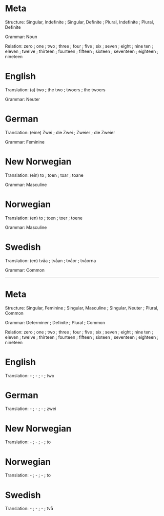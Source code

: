 Meta
====

Structure: Singular, Indefinite ; Singular, Definite ; Plural, Indefinite ; Plural, Definite

Grammar:   Noun

Relation:  zero ; one    ; two    ; three    ; four     ; five    ; six     ; seven     ; eight    ; nine
           ten  ; eleven ; twelve ; thirteen ; fourteen ; fifteen ; sixteen ; seventeen ; eighteen ; nineteen



English
=======

Translation: (a) two ; the two ; twoers ; the twoers

Grammar:     Neuter



German
======

Translation: (eine) Zwei ; die Zwei ; Zweier ; die Zweier

Grammar:     Feminine



New Norwegian
=============

Translation: (ein) to ; toen ; toar ; toane

Grammar:     Masculine



Norwegian
=========

Translation: (en) to ; toen ; toer ; toene

Grammar:     Masculine



Swedish
=======

Translation: (en) tvåa ; tvåan ; tvåor ; tvåorna

Grammar:     Common



--------------------------------------------------------------------------------

Meta
====

Structure: Singular, Feminine ; Singular, Masculine ; Singular, Neuter ; Plural, Common

Grammar:   Determiner ; Definite ; Plural ; Common

Relation:  zero ; one    ; two    ; three    ; four     ; five    ; six     ; seven     ; eight    ; nine
           ten  ; eleven ; twelve ; thirteen ; fourteen ; fifteen ; sixteen ; seventeen ; eighteen ; nineteen



English
========

Translation: - ; - ; - ; two



German
======

Translation: - ; - ; - ; zwei



New Norwegian
=============

Translation: - ; - ; - ; to



Norwegian
=========

Translation: - ; - ; - ; to



Swedish
=======

Translation: - ; - ; - ; två
